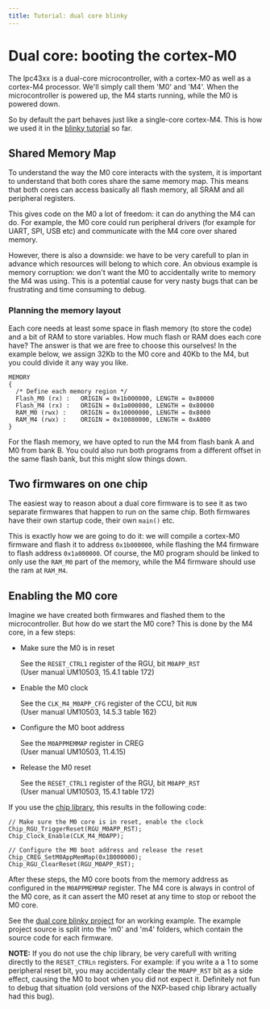 ```yaml
---
title: Tutorial: dual core blinky
---
```


# Dual core: booting the cortex-M0

The lpc43xx is a dual-core microcontroller, with a cortex-M0 as well as a cortex-M4 processor.
We'll simply call them 'M0' and 'M4'. When the microcontroller is powered up, the M4 starts running, while the M0 is powered down.

So by default the part behaves just like a single-core cortex-M4. This is how we used it in the [blinky tutorial](./getting_started) so far.

## Shared Memory Map

To understand the way the M0 core interacts with the system, it is important to understand that both cores share the same memory map.
This means that both cores can access basically all flash memory, all SRAM and all peripheral registers.

This gives code on the M0 a lot of freedom: it can do anything the M4 can do. For example, the M0 core could run peripheral drivers (for example for UART, SPI, USB etc)
and communicate with the M4 core over shared memory.

However, there is also a downside: we have to be very carefull to plan in advance which resources will belong to which core.
An obvious example is memory corruption: we don't want the M0 to accidentally write to memory the M4 was using.
This is a potential cause for very nasty bugs that can be frustrating and time consuming to debug.

### Planning the memory layout

Each core needs at least some space in flash memory (to store the code) and a bit of RAM to store variables.
How much flash or RAM does each core have? The answer is that we are free to choose this ourselves!
In the example below, we assign 32Kb to the M0 core and 40Kb to the M4, but you could divide it any way you like.

```
MEMORY
{
  /* Define each memory region */
  Flash_M0 (rx) : 	ORIGIN = 0x1b000000, LENGTH = 0x80000
  Flash_M4 (rx) : 	ORIGIN = 0x1a000000, LENGTH = 0x80000
  RAM_M0 (rwx) : 	ORIGIN = 0x10000000, LENGTH = 0x8000
  RAM_M4 (rwx) : 	ORIGIN = 0x10080000, LENGTH = 0xA000
}
```
For the flash memory, we have opted to run the M4 from flash bank A and M0 from bank B.
You could also run both programs from a different offset in the same flash bank, but this might slow things down.

## Two firmwares on one chip

The easiest way to reason about a dual core firmware is to see it as two separate firmwares that happen to run on the same chip.
Both firmwares have their own startup code, their own `main()` etc.

This is exactly how we are going to do it: we will compile a cortex-M0 firmware and flash it to address `0x1b000000`, while flashing the M4 firmware to flash address `0x1a000000`.
Of course, the M0 program should be linked to only use the `RAM_M0` part of the memory, while the M4 firmware should use the ram at `RAM_M4`.

## Enabling the M0 core

Imagine we have created both firmwares and flashed them to the microcontroller. But how do we start the M0 core?
This is done by the M4 core, in a few steps:

* Make sure the M0 is in reset

    See the `RESET_CTRL1` register of the RGU, bit `M0APP_RST`
    <br>(User manual UM10503, 15.4.1 table 172)
* Enable the M0 clock

    See the `CLK_M4_M0APP_CFG` register of the CCU, bit `RUN`
    <br>(User manual UM10503, 14.5.3 table 162)
* Configure the M0 boot address
      
    See the `M0APPMEMMAP` register in CREG
    <br>(User manual UM10503, 11.4.15)    
* Release the M0 reset

    See the `RESET_CTRL1` register of the RGU, bit `M0APP_RST`
    <br>(User manual UM10503, 15.4.1 table 172)

If you use the [chip library](https://github.com/JitterCompany/chip_lpc43xx_m4), this results in the following code:
```
// Make sure the M0 core is in reset, enable the clock
Chip_RGU_TriggerReset(RGU_M0APP_RST);
Chip_Clock_Enable(CLK_M4_M0APP);

// Configure the M0 boot address and release the reset
Chip_CREG_SetM0AppMemMap(0x1B000000);
Chip_RGU_ClearReset(RGU_M0APP_RST);
```

After these steps, the M0 core boots from the memory address as configured in the `M0APPMEMMAP` register.
The M4 core is always in control of the M0 core, as it can assert the M0 reset at any time to stop or reboot the M0 core.

See the [dual core blinky project](https://github.com/blinky101/blinky_lpc43xx/tree/master/dual_core) for an working example.
The example project source is split into the 'm0' and 'm4' folders, which contain the source code for each firmware.

**NOTE:** If you do not use the chip library, be very carefull with writing directly to the `RESET_CTRLn` registers. For example: if you write a a 1 to some peripheral reset bit, you may accidentally clear the `M0APP_RST` bit as a side effect, causing the M0 to boot when you did not expect it. Definitely not fun to debug that situation (old versions of the NXP-based chip library actually had this bug).
